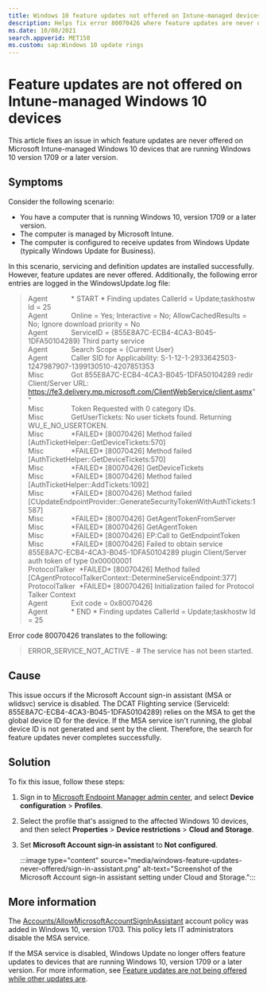 ```yaml
---
title: Windows 10 feature updates not offered on Intune-managed devices
description: Helps fix error 80070426 where feature updates are never offered on Microsoft Intune-managed Windows 10 devices that run Windows 10 version 1709 or later.
ms.date: 10/08/2021
search.appverid: MET150
ms.custom: sap:Windows 10 update rings
---
```

# Feature updates are not offered on Intune-managed Windows 10 devices

This article fixes an issue in which feature updates are never offered on Microsoft Intune-managed Windows 10 devices that are running Windows 10 version 1709 or a later version.

## Symptoms

Consider the following scenario:

- You have a computer that is running Windows 10, version 1709 or a later version.
- The computer is managed by  Microsoft Intune.
- The computer is configured to receive updates from Windows Update (typically Windows Update for Business).

In this scenario, servicing and definition updates are installed successfully. However, feature updates are never offered. Additionally, the following error entries are logged in the WindowsUpdate.log file:

> Agent&nbsp; &nbsp; &nbsp; &nbsp; &nbsp; &nbsp; * START * Finding updates CallerId = Update;taskhostw Id = 25  
> Agent&nbsp; &nbsp; &nbsp; &nbsp; &nbsp; &nbsp; Online = Yes; Interactive = No; AllowCachedResults = No; Ignore download priority = No  
> Agent&nbsp; &nbsp; &nbsp; &nbsp; &nbsp; &nbsp; ServiceID = {855E8A7C-ECB4-4CA3-B045-1DFA50104289} Third party service  
> Agent&nbsp; &nbsp; &nbsp; &nbsp; &nbsp; &nbsp; Search Scope = {Current User}  
> Agent&nbsp; &nbsp; &nbsp; &nbsp; &nbsp; &nbsp; Caller SID for Applicability: S-1-12-1-2933642503-1247987907-1399130510-4207851353  
> Misc&nbsp; &nbsp; &nbsp; &nbsp; &nbsp; &nbsp; &nbsp; Got 855E8A7C-ECB4-4CA3-B045-1DFA50104289 redir Client/Server URL: <https://fe3.delivery.mp.microsoft.com/ClientWebService/client.asmx>""  
> Misc&nbsp; &nbsp; &nbsp; &nbsp; &nbsp; &nbsp; &nbsp; Token Requested with 0 category IDs.  
> Misc&nbsp; &nbsp; &nbsp; &nbsp; &nbsp; &nbsp; &nbsp; GetUserTickets: No user tickets found. Returning WU_E_NO_USERTOKEN.  
> Misc&nbsp; &nbsp; &nbsp; &nbsp; &nbsp; &nbsp; &nbsp; \*FAILED* [80070426] Method failed [AuthTicketHelper::GetDeviceTickets:570]  
> Misc&nbsp; &nbsp; &nbsp; &nbsp; &nbsp; &nbsp; &nbsp; \*FAILED* [80070426] Method failed [AuthTicketHelper::GetDeviceTickets:570]  
> Misc&nbsp; &nbsp; &nbsp; &nbsp; &nbsp; &nbsp; &nbsp; \*FAILED* [80070426] GetDeviceTickets  
> Misc&nbsp; &nbsp; &nbsp; &nbsp; &nbsp; &nbsp; &nbsp; \*FAILED* [80070426] Method failed [AuthTicketHelper::AddTickets:1092]  
> Misc&nbsp; &nbsp; &nbsp; &nbsp; &nbsp; &nbsp; &nbsp; \*FAILED* [80070426] Method failed [CUpdateEndpointProvider::GenerateSecurityTokenWithAuthTickets:1587]  
> Misc&nbsp; &nbsp; &nbsp; &nbsp; &nbsp; &nbsp; &nbsp; \*FAILED* [80070426] GetAgentTokenFromServer  
> Misc&nbsp; &nbsp; &nbsp; &nbsp; &nbsp; &nbsp; &nbsp; \*FAILED* [80070426] GetAgentToken  
> Misc&nbsp; &nbsp; &nbsp; &nbsp; &nbsp; &nbsp; &nbsp; \*FAILED* [80070426] EP:Call to GetEndpointToken  
> Misc&nbsp; &nbsp; &nbsp; &nbsp; &nbsp; &nbsp; &nbsp; \*FAILED* [80070426] Failed to obtain service 855E8A7C-ECB4-4CA3-B045-1DFA50104289 plugin Client/Server auth token of type 0x00000001  
> ProtocolTalker &nbsp;\*FAILED* [80070426] Method failed [CAgentProtocolTalkerContext::DetermineServiceEndpoint:377]  
> ProtocolTalker &nbsp;\*FAILED* [80070426] Initialization failed for Protocol Talker Context  
> Agent&nbsp; &nbsp; &nbsp; &nbsp; &nbsp; &nbsp; Exit code = 0x80070426  
> Agent&nbsp; &nbsp; &nbsp; &nbsp; &nbsp; &nbsp; * END * Finding updates CallerId = Update;taskhostw  Id = 25

Error code 80070426 translates to the following:

> ERROR_SERVICE_NOT_ACTIVE - # The service has not been started.

## Cause

This issue occurs if the Microsoft Account sign-in assistant (MSA or wlidsvc) service is disabled. The DCAT Flighting service (ServiceId: 855E8A7C-ECB4-4CA3-B045-1DFA50104289) relies on the MSA to get the global device ID for the device. If the MSA service isn't running, the global device ID is not generated and sent by the client. Therefore, the search for feature updates never completes successfully.

## Solution

To fix this issue, follow these steps:

1. Sign in to [Microsoft Endpoint Manager admin center](https://endpoint.microsoft.com/), and select **Device configuration** > **Profiles**.

1. Select the profile that's assigned to the affected Windows 10 devices, and then select **Properties** > **Device restrictions** > **Cloud and Storage**.

1. Set **Microsoft Account sign-in assistant** to **Not configured**.

   :::image type="content" source="media/windows-feature-updates-never-offered/sign-in-assistant.png" alt-text="Screenshot of the Microsoft Account sign-in assistant setting under Cloud and Storage.":::

## More information

The [Accounts/AllowMicrosoftAccountSignInAssistant](/windows/client-management/mdm/policy-csp-accounts#accounts-allowmicrosoftaccountsigninassistant) account policy was added in Windows 10, version 1703. This policy lets IT administrators disable the MSA service.

If the MSA service is disabled, Windows Update no longer offers feature updates to devices that are running Windows 10, version 1709 or a later version. For more information, see [Feature updates are not being offered while other updates are](/windows/deployment/update/windows-update-troubleshooting#feature-updates-are-not-being-offered-while-other-updates-are).
